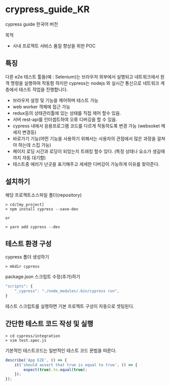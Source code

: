 # crypress_guide_KR

cypress guide 한국어 버전

목적 
- 사내 프로젝트 서비스 품질 향상을 위한 POC


## 특징 

다른 e2e 테스트 툴들(예 : Selenium)는 브라우저 외부에서 실행되고 네트워크에서 원격 명령을 실행하여 작동함
하지만 cypress는 nodejs 와 실시간 통신으로 네트워크 계층에서 테스트 작업을 진행합니다.

- 브라우저 설정 및 기능을 제어하며 테스트 가능
- web worker 객체에 접근 가능
- redux등의 상태관리툴에 있는 상태를 직접 제어 할수 있음.
- 서버 rest-api를 인터셉트하여 오류 디버깅을 할 수 있음.
- cypress 내에서 응용프로그램 코드를 다르게 작동하도록 변경 가능 (websoket 메세지 변경등)
- 바로가기 기능(어떤 기능을 사용하기 위해서는 사용자의 관점에서 많은 과정을 걸쳐야 하는데 스킵 가능)
- 페이지 로딩 시간과 로딩이 되었는지 트래킹 할수 있다. (특정 상태나 요소가 생길때 까지 자동 대기함)
- 테스트중 에러가 난곳을 표기해주고 세세한 디버깅이 가능하게 이유를 찾아준다.


## 설치하기

해당 프로젝트소스파일 폴더(repository)

```
> cd/[my_project]
> npm install cypress --save-dev

or

> yarn add cypress --dev 
```

## 테스트 환경 구성

cypress 폴더 생성하기
```
> mkdir cypress
```

package.json 스크립트 수정(추가)하기
```js
"scripts": {
    "_cypress": "./node_modules/.bin/cypress run",
}
```

테스트 스크립트를 실행하면 기본 프로젝트 구성이 자동으로 셋팅된다.

## 간단한 테스트 코드 작성 및 실행

```
> cd cypress/integration
> vim test.spec.js
```

기본적인 테스트코드는 일반적인 테스트 코드 문법을 따른다.
```js
describe('App E2E', () => {
    it('should assert that true is equal to true', () => {
        expect(true).to.equal(true);
    });
});
```

